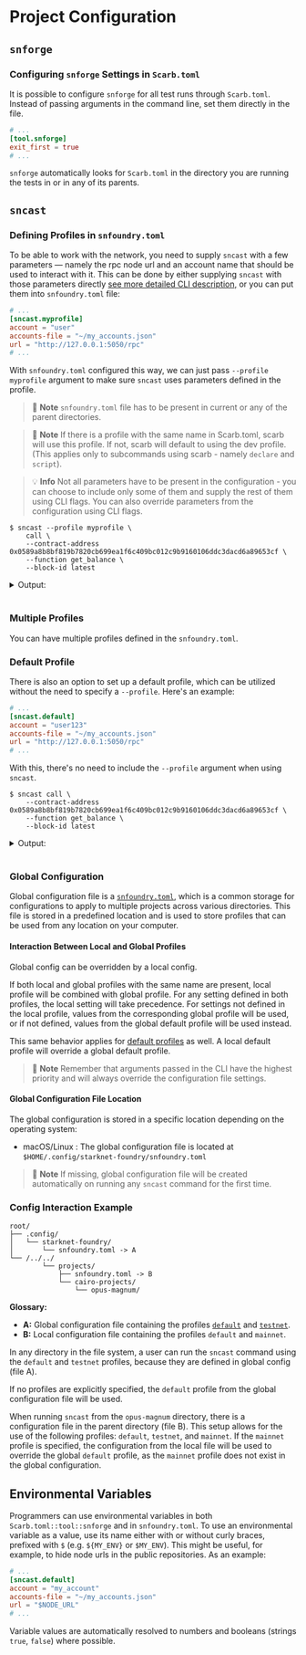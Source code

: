 # Project Configuration

## `snforge`

### Configuring `snforge` Settings in `Scarb.toml`

It is possible to configure `snforge` for all test runs through `Scarb.toml`.
Instead of passing arguments in the command line, set them directly in the file.

```toml
# ...
[tool.snforge]
exit_first = true
# ...
```

`snforge` automatically looks for `Scarb.toml` in the directory you are running the tests in or in any of its parents.

## `sncast`

### Defining Profiles in `snfoundry.toml`

To be able to work with the network, you need to supply `sncast` with a few parameters —
namely the rpc node url and an account name that should be used to interact with it.
This can be done
by either supplying `sncast` with those parameters directly [see more detailed CLI description,](../appendix/sncast.md)
or you can put them into `snfoundry.toml` file:

```toml
# ...
[sncast.myprofile]
account = "user"
accounts-file = "~/my_accounts.json"
url = "http://127.0.0.1:5050/rpc"
# ...
```

With `snfoundry.toml` configured this way, we can just pass `--profile myprofile` argument to make sure `sncast` uses parameters
defined in the profile.

> 📝 **Note**
> `snfoundry.toml` file has to be present in current or any of the parent directories.

> 📝 **Note**
> If there is a profile with the same name in Scarb.toml, scarb will use this profile. If not, scarb will default to using the dev profile.
> (This applies only to subcommands using scarb - namely `declare` and `script`).

> 💡 **Info**
> Not all parameters have to be present in the configuration - you can choose to include only some of them and supply
> the rest of them using CLI flags. You can also override parameters from the configuration using CLI flags.

```shell
$ sncast --profile myprofile \
    call \
    --contract-address 0x0589a8b8bf819b7820cb699ea1f6c409bc012c9b9160106ddc3dacd6a89653cf \
    --function get_balance \
    --block-id latest
```

<details>
<summary>Output:</summary>

```shell
command: call
response: 0x0
response_raw: [0x0]
```
</details>
<br>

### Multiple Profiles

You can have multiple profiles defined in the `snfoundry.toml`.

### Default Profile

There is also an option to set up a default profile, which can be utilized without the need to specify a `--profile`. Here's an example:

```toml
# ...
[sncast.default]
account = "user123"
accounts-file = "~/my_accounts.json"
url = "http://127.0.0.1:5050/rpc"
# ...
```

With this, there's no need to include the `--profile` argument when using `sncast`.

```shell
$ sncast call \
    --contract-address 0x0589a8b8bf819b7820cb699ea1f6c409bc012c9b9160106ddc3dacd6a89653cf \
    --function get_balance \
    --block-id latest
```

<details>
<summary>Output:</summary>

```shell
command: call
response: 0x0
response_raw: [0x0]
```
</details>
<br>

### Global Configuration

Global configuration file is a [`snfoundry.toml`](https://foundry-rs.github.io/starknet-foundry/appendix/snfoundry-toml.html), 
which is a common storage for configurations to apply to multiple projects across various directories.
This file is stored in a predefined location and is used to store profiles that can be used from any location on your computer.

#### Interaction Between Local and Global Profiles

Global config can be overridden by a local config.

If both local and global profiles with the same name are present, local profile will be combined with global profile. For any setting defined in both profiles, the local setting will take precedence. For settings not defined in the local profile, values from the corresponding global profile will be used, or if not defined, values from the global default profile will be used instead.

This same behavior applies for [default profiles](#default-profile) as well. A local default profile will override a global default profile.

> 📝 **Note**
> Remember that arguments passed in the CLI have the highest priority and will always override the configuration file settings.


#### Global Configuration File Location
The global configuration is stored in a specific location depending on the operating system:

- macOS/Linux : The global configuration file is located at `$HOME/.config/starknet-foundry/snfoundry.toml`

> 📝 **Note**
> If missing, global configuration file will be created automatically on running any `sncast` command for the first time.

### Config Interaction Example

```
root/
├── .config/
│   └── starknet-foundry/
│       └── snfoundry.toml -> A
└── /../../
        └── projects/
            ├── snfoundry.toml -> B
            └── cairo-projects/
                └── opus-magnum/
```

**Glossary:**

- **A:** Global configuration file containing the profiles [`default`](#default-profile) and [`testnet`](#defining-profiles-in-snfoundrytoml).
- **B:** Local configuration file containing the profiles `default` and `mainnet`.

In any directory in the file system, a user can run the `sncast` command using the `default` and `testnet` profiles, 
because they are defined in global config (file A). 

If no profiles are explicitly specified, the `default` profile from the global configuration file will be used.

When running `sncast` from the `opus-magnum` directory, there is a configuration file in the parent directory (file B). 
This setup allows for the use of the following profiles: `default`, `testnet`, and `mainnet`. If the `mainnet` profile is specified, 
the configuration from the local file will be used to override the global `default` profile, as the `mainnet` profile does not exist in the global configuration.

## Environmental Variables

Programmers can use environmental variables in both `Scarb.toml::tool::snforge` and in `snfoundry.toml`. To use an environmental variable as a value, use its name either with or without curly braces, prefixed with `$` (e.g. `${MY_ENV}` or `$MY_ENV`).
This might be useful, for example, to hide node urls in the public repositories. 
As an example:

```toml
# ...
[sncast.default]
account = "my_account"
accounts-file = "~/my_accounts.json"
url = "$NODE_URL"
# ...
```

Variable values are automatically resolved to numbers and booleans (strings `true`, `false`) where possible.
